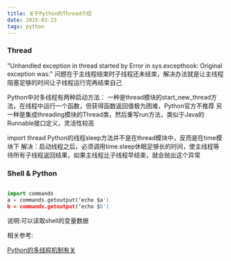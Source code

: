 ```yaml
---
title: 关于Python的Thread介绍
date: 2015-03-23
tags: python
---
```


### Thread

"Unhandled exception in thread started by
Error in sys.excepthook:
Original exception was:"
问题在于主线程结束时子线程还未结束，解决办法就是让主线程阻塞足够的时间让子线程运行完再结束自己

Python中对多线程有两种启动方法：
一种是thread模块的start_new_thread方法，在线程中运行一个函数，但获得函数返回值极为困难，Python官方不推荐
另一种是集成threading模块的Thread类，然后重写run方法，类似于Java的Runnable接口定义，灵活性较高

import thread
Python的线程sleep方法并不是在thread模块中，反而是在time模块下
解决：启动线程之后，必须调用time.sleep休眠足够长的时间，使主线程等待所有子线程返回结果，如果主线程比子线程早结束，就会抛出这个异常


### Shell & Python

```python

import commands
a = commands.getoutput(‘echo $a')
b = commands.getoutput(‘echo $b')

```

说明:可以读取shell的变量数据


相关参考:

[Python的多线程机制有关](http://bestchenwu.iteye.com/blog/1063401)
